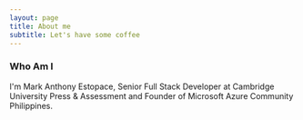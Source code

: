 ```yaml
---
layout: page
title: About me
subtitle: Let's have some coffee
---
```


### Who Am I

<p>I'm Mark Anthony Estopace, Senior Full Stack Developer at Cambridge University Press & Assessment and Founder of Microsoft Azure Community Philippines. </p>
